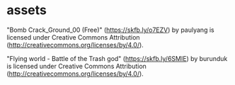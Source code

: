 # assets

"Bomb Crack_Ground_00 (Free)" (https://skfb.ly/o7EZV) by paulyang is licensed under Creative Commons Attribution (http://creativecommons.org/licenses/by/4.0/).

"Flying world - Battle of the Trash god" (https://skfb.ly/6SMIE) by burunduk is licensed under Creative Commons Attribution (http://creativecommons.org/licenses/by/4.0/).